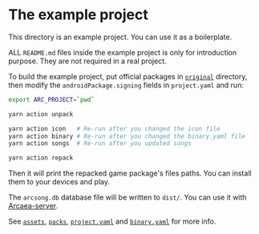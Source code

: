 # The example project

This directory is an example project. You can use it as a boilerplate.

ALL `README.md` files inside the example project is only for introduction purpose. They are not required in a real project.

To build the example project, put official packages in [`original`](original) directory, then modify the `androidPackage.signing` fields in `project.yaml` and run:

```bash
export ARC_PROJECT=`pwd`

yarn action unpack

yarn action icon   # Re-run after you changed the icon file
yarn action binary # Re-run after you changed the binary.yaml file
yarn action songs  # Re-run after you updated songs

yarn action repack
```

Then it will print the repacked game package's files paths. You can install them to your devices and play.

The `arcsong.db` database file will be written to `dist/`. You can use it with [Arcaea-server](https://github.com/Lost-MSth/Arcaea-server).

See [`assets`](assets), [`packs`](packs), [`project.yaml`](project.yaml) and [`binary.yaml`](binary.yaml) for more info.
